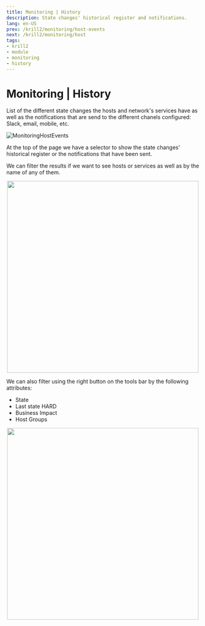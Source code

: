 ```yaml
---
title: Monitoring | History
description: State changes' historical register and notifications.
lang: en-US
prev: /krill2/monitoring/host-events
next: /krill2/monitoring/host
tags:
- krill2
- module
- monitoring
- history
---
```

# Monitoring | History

List of the different state changes the hosts and network's services have as well as the notifications that are send to the different chanels configured: Slack, email, mobile, etc. 

![MonitoringHostEvents](@images/krill2/monitoring/1001.png)

At the top of the page we have a selector to show the state changes' historical register or the notifications that have been sent.

We can filter the results if we want to see hosts or services as well as by the name of any of them.

<p align="center"><img src="@images/krill2/monitoring/1002.png" max-width=30% width=500;></p>

We can also filter using the right button on the tools bar by the following attributes:

- State
- Last state HARD
- Business Impact
- Host Groups

<p align="center"><img src="@images/krill2/monitoring/1003.png" max-width=30% width=500;></p>


